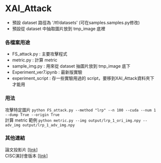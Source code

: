 # XAI_Attack
- 預設 dataset 路徑為 '/tf/datasets' (可在samples.samples.py修改)  
- 預設從 dataset 中抽取圖片放到 tmp_image 底裡

### 各檔案用途
- FS_attack.py : 主要攻擊程式
- metric.py : 計算 metric
- sample_img.py : 用來從 dataset 抽圖片放到 tmp_image 底下
- Experiment_ver7.ipynb : 最新版實驗
- experiment_script : 存一些實驗用過的 script，要移到XAI_Attack資料夾下才能用

### 用法
攻擊特定圖片 `python FS_attack.py --method "lrp" --n 100 --cuda --num 1 --dump True --origin True`  
計算 metric 範例 `python metric.py --img output/lrp_1_ori_img.npy --adv_img output/lrp_1_adv_img.npy`  




### 其他連結  
論文投影片 [[link]](https://docs.google.com/presentation/d/1eYiIPxz3XbZTnGIBF7jJyTPh-5j0uQ7gvi-614u6XvI/edit?usp=sharing)  
CISC演討會版本 [[link]](https://drive.google.com/file/d/1gtsMByaNR0fkLKrY2suWaXY2mf6gVOcj/view?usp=sharing)  

